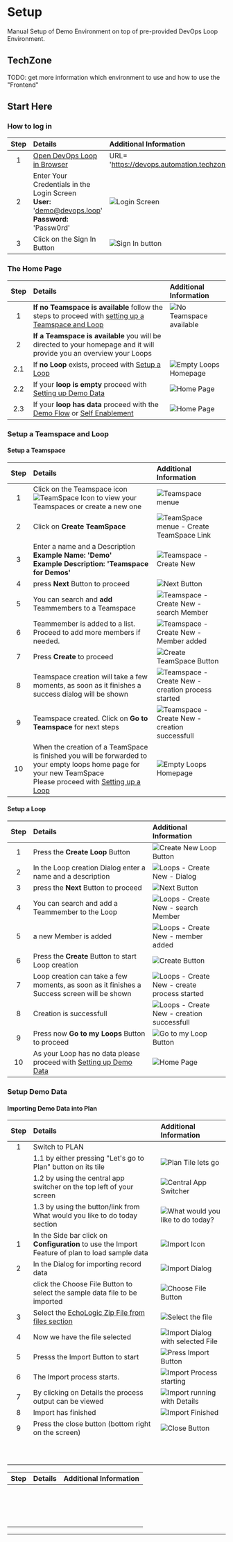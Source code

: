 # Setup

Manual Setup of Demo Environment on top of pre-provided DevOps Loop Environment.

## TechZone

TODO: get more information which environment to use and how to use the "Frontend"

## Start Here

### How to log in

| Step | Details                                                                                                     | Additional Information                                       |
|:----:|:------------------------------------------------------------------------------------------------------------|:-------------------------------------------------------------|
|  1   | [Open DevOps Loop in Browser][URLDevOpsLoop]                                                                | URL= 'https://devops.automation.techzone.ibm.com/automation' |
|  2   | Enter Your Credentials in the Login Screen <br> **User:** 'demo@devops.loop' <br>  **Password:** 'Passw0rd' | ![Login Screen][LoginDialog]                                 |
|  3   | Click on the Sign In Button                                                                                 | ![Sign In button][SignInButton]                              |

### The Home Page

| Step | Details                                                                                                              | Additional Information                             |
|:----:|:---------------------------------------------------------------------------------------------------------------------|:---------------------------------------------------|
|  1   | **If no Teamspace is available** follow the steps to proceed with [setting up a Teamspace and Loop][SetupTSandLoop]  | ![No Teamspace available][NoTeamSpaceAvailable]    |
|  2   | **If a Teamspace is available** you will be directed to your homepage and it will provide you an overview your Loops |                                                    |
| 2.1  | If **no Loop** exists, proceed with [Setup a Loop][SetupLoop]                                                        | ![Empty Loops Homepage][LoopHomePageCreateNewLoop] |
| 2.2  | If your **loop is empty** proceed with [Setting up Demo Data][SetupDemoData]                                         | ![Home Page][LoopHomePageWithNoData]               |
| 2.3  | If your **loop has data** proceed with the [Demo Flow][GoToDemoFlow] or [Self Enablement][GoToSelfenablement]        | ![Home Page][LoopHomePageView]                     |

### Setup a Teamspace and Loop

#### Setup a Teamspace

| Step | Details                                                                                                                                                                         | Additional Information                                                  |
|:----:|:--------------------------------------------------------------------------------------------------------------------------------------------------------------------------------|:------------------------------------------------------------------------|
|  1   | Click on the Teamspace icon ![TeamSpace Icon][TSIcon] to view your Teamspaces or create a new one                                                                               | ![Teamspace menue][TSMenue]                                             |
|  2   | Click on **Create TeamSpace**                                                                                                                                                   | ![TeamSpace menue - Create TeamSpace Link][TSCreateTSentry]             |
|  3   | Enter a name and a Description <br>**Example Name: 'Demo'** <br>**Example Description: 'Teamspace for Demos'** <br>                                                             | ![Teamspace - Create New][TSCreateNewDialog]                            |
|  4   | press **Next** Button to proceed                                                                                                                                                | ![Next Button][NextButton]                                              |
|  5   | You can search and **add** Teammembers to a Teamspace                                                                                                                           | ![Teamspace - Create New - search Member][TSAddTeammember]              |
|  6   | Teammember is added to a list. Proceed to add more members if needed.                                                                                                           | ![Teamspace - Create New - Member added][TSTeamMemberAdded]             |
|  7   | Press **Create** to proceed                                                                                                                                                     | ![Create TeamSpace Button][TSCreateButton]                              |
|  8   | Teamspace creation will take a few moments, as soon as it finishes a success dialog will be shown                                                                               | ![Teamspace - Create New - creation process started][TSCreationStarted] |
|  9   | Teamspace created. Click on **Go to Teamspace** for next steps                                                                                                                  | ![Teamspace - Create New - creation successfull][TSCreateionFinished]   |
|  10  | When the creation of a TeamSpace is finished you will be forwarded to your empty loops home page for your new TeamSpace <br> Please proceed with [Setting up a Loop][SetupLoop] | ![Empty Loops Homepage][LoopHomePageCreateNewLoop]                      |

#### Setup a Loop

| Step | Details                                                                                     | Additional Information                                           |
|:----:|:--------------------------------------------------------------------------------------------|:-----------------------------------------------------------------|
|  1   | Press the **Create Loop** Button                                                            | ![Create New Loop Button][CreateNewLoopButton]                   |
|  2   | In the Loop creation Dialog enter a name and a description                                  | ![Loops - Create New - Dialog][CreateNewDialog]                  |
|  3   | press the **Next** Button to proceed                                                        | ![Next Button][NextButton]                                       |
|  4   | You can search and add a Teammember to the Loop                                             | ![Loops - Create New - search Member][SearchAddMember]           |
|  5   | a new Member is added                                                                       | ![Loops - Create New - member added][AddedMember]                |
|  6   | Press the **Create** Button to start Loop creation                                          | ![Create Button][CreateButton]                                   |
|  7   | Loop creation can take a few moments, as soon as it finishes a Success screen will be shown | ![Loops - Create New - create process started][LoopCreation]     |
|  8   | Creation is successfull                                                                     | ![Loops - Create New - creation successfull][LoopCreatedSuccess] |
|  9   | Press now **Go to my Loops** Button to proceed                                              | ![Go to my Loop Button][GoToMyLoops]                             |
|  10  | As your Loop has no data please proceed with [Setting up Demo Data][SetupDemoData]          | ![Home Page][LoopHomePageWithNoData]                             |

### Setup Demo Data

#### Importing Demo Data into Plan

| Step | Details                                                                                          | Additional Information                                         |
|:----:|:-------------------------------------------------------------------------------------------------|:---------------------------------------------------------------|
|  1   | Switch to PLAN                                                                                   |                                                                |
|      | 1.1 by either pressing "Let's go to Plan" button on its tile                                     | ![Plan Tile lets go][PlanTile]                                 |
|      | 1.2 by using the central app switcher on the top left of your screen                             | ![Central App Switcher][AppSwitcher]                           |
|      | 1.3 by using the button/link from What would you like to do today section                        | ![What would you like to do today?][WhatWouldYouLikeToDoToday] |
|  1   | In the Side bar click on **Configuration** to use the Import Feature of plan to load sample data | ![Import Icon][ImportIcon]                                     |
|  2   | In the Dialog for importing record data                                                          | ![Import Dialog][ImportDialog1]                                |
|      | click the Choose File Button to select the sample data file to be imported                       | ![Choose File Button][ChooseFileDialog]                        |
|  3   | Select the [EchoLogic Zip File from files section][EchoLogicZipFile]                             | ![Select the file][SelectZipFile]                              |
|  4   | Now we have the file selected                                                                    | ![Import Dialog with selected File][ImportDialog2]             |
|  5   | Presss the Import Button to start                                                                | ![Press Import Button][ImportButton]                           |
|  6   | The Import process starts.                                                                       | ![Import Process starting][ImportStarts]                       |
|  7   | By clicking on Details the process output can be viewed                                          | ![Import running with Details][ImportRunningWithDetails]       |
|  8   | Import has finished                                                                              | ![Import Finished][ImportFinished]                             |
|  9   | Press the close button (bottom right on the screen)                                              | ![Close Button][ImportClose]                                   |
|      |                                                                                                  |                                                                |
|      |                                                                                                  |                                                                |
|      |                                                                                                  |                                                                |
|      |                                                                                                  |                                                                |
|      |                                                                                                  |                                                                |
|      |                                                                                                  |                                                                |
|      |                                                                                                  |                                                                |
|      |                                                                                                  |                                                                |
|      |                                                                                                  |                                                                |
|      |                                                                                                  |                                                                |

| Step | Details | Additional Information |
|:----:|:--------|:-----------------------|
|      |         |                        |
|      |         |                        |
|      |         |                        |
|      |         |                        |
|      |         |                        |
|      |         |                        |
|      |         |                        |
|      |         |                        |
|      |         |                        |
|      |         |                        |
|      |         |                        |
|      |         |                        |
|      |         |                        |
|      |         |                        |
|      |         |                        |
|      |         |                        |

---

[LoopHomePageView]: learn/introduction/media/Loop_Home_Page.png
[URLDevOpsLoop]: https://devops.automation.techzone.ibm.com/automation
[LoginDialog]: learn/introduction/media/Loop_Login_Page.png
[SignInButton]: learn/introduction/media/Loop_SignInButton.png
[NoTeamSpaceAvailable]: learn/introduction/media/INIT_1_NoTeamspace.png

[TSMenue]: learn/introduction/teamspace/media/Loop_Teamspace_01_Menue.png
[TSCreateNewDialog]: learn/introduction/teamspace/media/Loop_Teamspace_02_CreateNew_Dialog.png
[TSAddTeammember]: learn/introduction/teamspace/media/Loop_Teamspace_03_CreateNew_searchMember.png
[TSTeamMemberAdded]: learn/introduction/teamspace/media/Loop_Teamspace_04_CreateNew_MemberAdded.png
[TSCreationStarted]: learn/introduction/teamspace/media/Loop_Teamspace_05_CreateNew_creation.png
[TSCreateionFinished]: learn/introduction/teamspace/media/Loop_Teamspace_06_CreateNew_success.png
[TSIcon]: learn/introduction/teamspace/media/Loop_TeamSpaceIcon.png
[TSCreateTSentry]: learn/introduction/teamspace/media/Loop_CreateTeamSpace.png
[TSCreateButton]: learn/introduction/teamspace/media/Loop_Create_TS_Button.png
[NextButton]: media/Button_NEXT.png

[LoopHomePageCreateNewLoop]: learn/introduction/loops/media/Loop_Teamspace_07_CreateNewLoop_Home.png
[CreateNewDialog]: learn/introduction/loops/media/Loop_Teamspace_08_CreateNewLoop_Dialog.png
[CreateNewLoopButton]: learn/introduction/loops/media/Loop_CreateNewLoop_Button.png
[SearchAddMember]: learn/introduction/loops/media/Loop_Teamspace_09_CreateNewLoop_searchMember.png
[AddedMember]: learn/introduction/loops/media/Loop_Teamspace_10_CreateNewLoop_MemberAdded.png

[CreateButton]: learn/introduction/loops/media/Loop_CreateNewLoop_Button.png
[LoopCreation]: learn/introduction/loops/media/Loop_Teamspace_11_CreateNewLoop_creation.png
[LoopCreatedSuccess]: learn/introduction/loops/media/Loop_Teamspace_12_CreateNewLoop_success.png
[GoToMyLoops]: learn/introduction/loops/media/Loops_GoToMyLoops_Button.png
[LoopHomePageWithNoData]: learn/introduction/media/LOOP_Home_Page_WithNoData.png
[SetupLoop]: #setup-a-loop
[SetupDemoData]: #setup-demo-data
[GoToSelfenablement]: learn/index.md
[GoToDemoFlow]: demoflow.md
[SetupTSandLoop]: #setup-a-teamspace-and-loop
[PlanTile]: learn/introduction/media/Loop_switch_to_Plan.png
[AppSwitcher]: learn/introduction/media/Loop_central_app_control.png
[WhatWouldYouLikeToDoToday]: learn/introduction/media/Loop_whatwouldyouliketodotoday.png

[ChooseFileDialog]: learn/plan/setup/media/PLAN_Import_Dialog_ChooseFile.png
[ImportIcon]: learn/plan/setup/media/PLAN_Import_Icon.png
[ImportDialog1]: learn/plan/setup/media/PLAN_Import_Dialog1.png
[SelectZipFile]: learn/plan/setup/media/PLAN_Import_Select_ZipFile.png
[ImportDialog2]: learn/plan/setup/media/PLAN_Import_Dialog2.png
[ImportButton]: learn/plan/setup/media/PLAN_Import_Button.png
[ImportStarts]: learn/plan/setup/media/PLAN_Import_started.png
[ImportRunningWithDetails]: learn/plan/setup/media/PLAN_Import_running.png
[ImportClose]: learn/plan/setup/media/PLAN_Import_Close_dialog.png
[EchoLogicZIPFile]: https://github.com/DevOpsAutomationLabs/EchoLogic_DemoApp/raw/main/files/plan/EchoLogic.zip
[ImportFinished]: learn/plan/setup/media/PLAN_Import_finished.png
